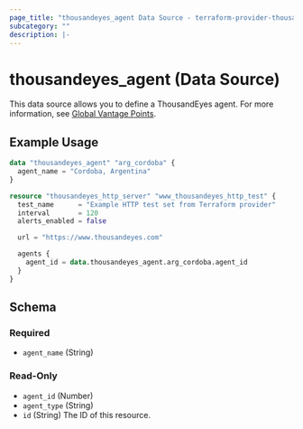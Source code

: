 ```yaml
---
page_title: "thousandeyes_agent Data Source - terraform-provider-thousandeyes"
subcategory: ""
description: |-
---
```


# thousandeyes_agent (Data Source)

This data source allows you to define a ThousandEyes agent. For more information, see [Global Vantage Points](https://docs.thousandeyes.com/product-documentation/global-vantage-points).

## Example Usage

```terraform
data "thousandeyes_agent" "arg_cordoba" {
  agent_name = "Cordoba, Argentina"
}

resource "thousandeyes_http_server" "www_thousandeyes_http_test" {
  test_name      = "Example HTTP test set from Terraform provider"
  interval       = 120
  alerts_enabled = false

  url = "https://www.thousandeyes.com"

  agents {
    agent_id = data.thousandeyes_agent.arg_cordoba.agent_id
  }
}
```

<!-- schema generated by tfplugindocs -->
## Schema

### Required

- `agent_name` (String)

### Read-Only

- `agent_id` (Number)
- `agent_type` (String)
- `id` (String) The ID of this resource.


